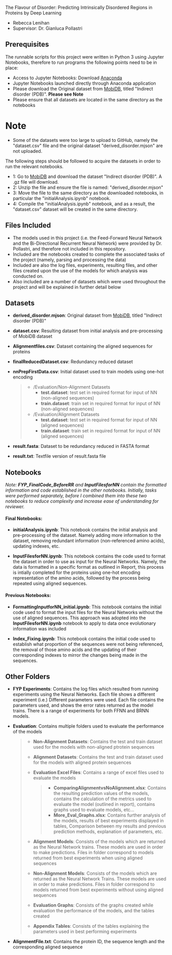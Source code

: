 The Flavour of Disorder: Predicting Intrinsically Disordered Regions in Proteins by Deep Learning

-   Rebecca Lenihan
-   Supervisor: Dr. Gianluca Pollastri

Prerequisites
--------------------------------

The runnable scripts for this project were written in Python 3 using
Jupyter Notebooks, therefore to run programs the following points need
to be in place:

-   Access to Jupyter Notebooks: Download
    [Anaconda](https://www.anaconda.com)
-   Jupyter Notebooks launched directly through Anaconda application
-   Please download the Original dataset from
    [MobiDB](https://mobidb.bio.unipd.it/dataset), titled "Indirect
    disorder (PDB)". **Please see Note**
-   Please ensure that all datasets are located in the same directory as
    the notebooks

Note
==============

-   Some of the datasets were too large to upload to GitHub, namely the
    "dataset.csv" file and the original dataset
    "derived\_disorder.mjson" are not uploaded.

The following steps should be followed to acquire the datasets in order
to run the relevant notebooks.

-   1: Go to [MobiDB](https://mobidb.bio.unipd.it/dataset) and download
    the dataset "Indirect disorder (PDB)". A .gz file will download.
-   2: Unzip the file and ensure the file is named:
    "derived\_disorder.mjson"
-   3: Move the file to the same directory as the downloaded notebooks,
    in particular the "initialAnalysis.ipynb" notebook.
-   4: Compile the "initialAnalysis.ipynb" notebook, and as a result,
    the "dataset.csv" dataset will be created in the same directory.

Files Included
----------------------------------

-   The models used in this project (i.e. the Feed-Forward Neural
    Network and the Bi-Directional Recurrent Neural Network) were
    provided by Dr. Pollastri, and therefore not included in this
    repository.
-   Included are the notebooks created to complete the associated tasks
    of the project (namely, parsing and processing the data)
-   Included are also the log files, experiments, resulting files, and
    other files created upon the use of the models for which analysis
    was conducted on.
-   Also included are a number of datasets which were used throughout
    the project and will be explained in further detail below

Datasets
----------------------

-   **derived\_disorder.mjson**: Original dataset from
    [MobiDB](https://mobidb.bio.unipd.it/dataset), titled "Indirect
    disorder (PDB)"
-   **dataset.csv**: Resulting dataset from initial analysis and
    pre-processing of MobiDB dataset
-   **Alignmentfiles.csv**: Dataset containing the aligned sequences for
    proteins
-   **finalReducedDataset.csv**: Redundancy reduced dataset
-   **nnPrepFirstData.csv**: Initial dataset used to train models using
    one-hot encoding

    > -   /Evaluation/Non-Alignment Datasets
    >     -   **test.dataset**: test set in required format for input of
    >         NN (non-aligned sequences)
    >     -   **train.dataset**: train set in required format for input
    >         of NN (non-aligned sequences)
    > -   /Evaluation/Alignment Datasets
    >     -   **test.dataset**: test set in required format for input of
    >         NN (aligned sequences)
    >     -   **train.dataset**: train set in required format for input
    >         of NN (aligned sequences)

-   **result.fasta**: Dataset to be redundancy reduced in FASTA format
-   **result.txt**: Textfile version of result.fasta file

Notebooks
------------------------

*Note: **FYP\_FinalCode\_BeforeRR** and **InputFilesforNN** contain the
formatted information and code established in the other notebooks.
Initially, tasks were performed separately, before I combined them into
these two notebooks to reduce complexity and increase ease of
understanding for reviewer.*

#### Final Notebooks:  

-   **initialAnalysis.ipynb**: This notebook contains the initial
    analysis and pre-processing of the dataset. Namely adding more
    information to the dataset, removing redundant information
    (non-referenced amino acids), updating indexes, etc.

-   **InputFilesforNN.ipynb**: This notebook contains the code used to
    format the dataset in order to use as input for the Neural Networks.
    Namely, the data is formatted in a specific format as outlined in
    Report, this process is intially completed for the proteins using
    one-hot encoding representation of the amino acids, followed by the
    process being repeated using aligned sequences.

#### Previous Notebooks: 

-   **FormattingInputforNN\_initial.ipynb**: This notebook contains the
    initial code used to format the input files for the Neural Networks
    without the use of aligned sequences. This approach was adopted into
    the **InputFilesforNN.ipynb** notebook to apply to data once
    evolutionary information was included

-   **Index\_Fixing.ipynb**: This notebook contains the initial code
    used to establish what proportion of the sequences were not being
    referenced, the removal of those amino acids and the updating of
    their corresponding indexes to mirror the changes being made in the
    sequences.

Other Folders 
--------------------------------

-   **FYP Experiments**: Contains the log files which resulted from
    running experiments using the Neural Networks. Each file shows a
    different experiment (i.e.) Different parameters were used. Each
    file contains the parameters used, and shows the error rates
    returned as the model trains. There is a range of experiments for
    both FFNN and BRNN models.
-   **Evaluation**: Contains multiple folders used to evaluate the
    performance of the models

    > -   **Non-Alignment Datasets**: Contains the test and train
    >     dataset used for the models with non-aligned ptrotein
    >     sequences
    > -   **Alignment Datasets**: Contains the test and train dataset
    >     used for the models with aligned protein sequences
    > -   **Evaluation Excel Files**: Contains a range of excel files
    >     used to evaluate the models
    >
    >     > -   **ComparingAlignmentvsNoAlignment.xlsx**: Contains the
    >     >     resulting prediction values of the models, contains the
    >     >     calculation of the metrics used to evaluate the model
    >     >     (outlined in report), contains graphs used to evaluate
    >     >     models, etc...
    >     > -   **More\_Eval\_Graphs.xlsx**: Contains further analysis
    >     >     of the models, results of best experiments displayed in
    >     >     tables, Comparison between my results and previous
    >     >     prediction methods, explanation of parameters, etc.
    >
    > -   **Alignment Models**: Consists of the models which are
    >     returned as the Neural Network trains. These models are used
    >     in order to make predictions. Files in folder correspond to
    >     models returned from best experiments when using aligned
    >     sequences
    > -   **Non-Alignment Models**: Consists of the models which are
    >     returned as the Neural Network Trains. These models are used
    >     in order to make predictions. Files in folder correspond to
    >     models returned from best experiments without using aligned
    >     sequences
    > -   **Evaluation Graphs**: Consists of the graphs created while
    >     evaluation the performance of the models, and the tables
    >     created
    > -   **Appendix Tables**: Consists of the tables explaining the
    >     parameters used in best performing experiments

-   **AlignmentFile.txt**: Contains the protein ID, the sequence length
    and the corresponding aligned sequence


     
